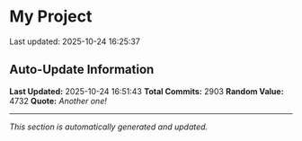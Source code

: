 # My Project


Last updated: 2025-10-24 16:25:37






























































































































































































































































































































































































































































































































































































































































































































































































































































































































































































































































































































































































































































































































































































































































































































































































































































































































































































































































































































































































































































































































































































































































































































































































































































































































































































































































































































































































































































































































































































































































































































































































































































































































































































































## Auto-Update Information

**Last Updated:** 2025-10-24 16:51:43
**Total Commits:** 2903
**Random Value:** 4732
**Quote:** _Another one!_

---
_This section is automatically generated and updated._